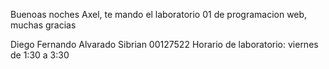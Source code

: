 Buenoas noches Axel, te mando el laboratorio 01 de programacion web, muchas gracias

Diego Fernando Alvarado Sibrian 00127522 Horario de laboratorio: viernes de 1:30 a 3:30
